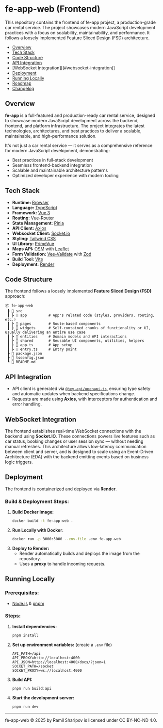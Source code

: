 # fe-app-web (Frontend)

This repository contains the frontend of fe-app project, a production-grade car rental service. The project showcases
modern JavaScript development practices with a focus on scalability, maintainability, and performance. It follows
a loosely implemented Feature Sliced Design (FSD) architecture.

- [Overview](#overview)
- [Tech Stack](#tech-stack)
- [Code Structure](#code-structure)
- [API Integration](#api-integration)
- [WebSocket Integration][(#websocket-integration)]
- [Deployment](#deployment)
- [Running Locally](#running-locally)
- [Roadmap](./docs/Roadmap.md)
- [Changelog](./CHANGELOG.md)

## Overview

**fe-app** is a full-featured and production-ready car rental service, designed to showcase modern JavaScript
development across the backend, frontend, and platform infrastructure. The project integrates the latest
technologies, architectures, and best practices to deliver a scalable, maintainable, and high-performance solution.

It's not just a car rental service — it serves as a comprehensive reference for modern JavaScript development,
demonstrating:

- Best practices in full-stack development
- Seamless frontend-backend integration
- Scalable and maintainable architecture patterns
- Optimized developer experience with modern tooling

## Tech Stack

- **Runtime:** [Browser](./.browserslistrc)
- **Language:** [TypeScript](https://www.typescriptlang.org/)
- **Framework:** [Vue 3](https://vuejs.org/)
- **Routing:** [Vue-Router](https://router.vuejs.org/)
- **State Management:** [Pinia](https://pinia.vuejs.org/)
- **API Client:** [Axios](https://axios-http.com/)
- **Websocket Client:** [Socket.io](https://socket.io/)
- **Styling:** [Tailwind CSS](https://tailwindcss.com/)
- **UI Library:** [PrimeVue](https://www.primevue.org/)
- **Maps API:** [OSM](https://www.openstreetmap.org/) with [Leaflet](https://leafletjs.com/)
- **Form Validation:** [Vee-Validate](https://vee-validate.logaretm.com/) with [Zod](https://zod.dev/)
- **Build Tool:** [Vite](https://vitejs.dev/)
- **Deployment:** [Render](https://render.com/)

## Code Structure

The frontend follows a loosely implemented **Feature Sliced Design (FSD)** approach:

```
📦 fe-app-web
 ┣ 📂 src
 ┃ ┣ 📂 app          # App's related code (styles, providers, routing, etc.)
 ┃ ┣ 📂 pages        # Route-based components
 ┃ ┣ 📂 widgets      # Self-contained chunks of functionality or UI, usually delivering an entire use case
 ┃ ┣ 📂 entities     # Domain models and API interactions
 ┃ ┣ 📂 shared       # Reusable UI components, utilities, helpers
 ┃ ┣ 📜 app.ts       # App setup
 ┃ ┣ 📜 entry.ts     # Entry point
 ┣ 📜 package.json
 ┣ 📜 tsconfig.json
 ┗ 📜 README.md
```

## API Integration

- API client is generated via [`@hey-api/openapi-ts`](https://heyapi.dev/), ensuring type safety and automatic updates when backend specifications change.
- Requests are made using **Axios**, with interceptors for authentication and error handling.

## WebSocket Integration

The frontend establishes real-time WebSocket connections with the backend using **Socket.IO**. These connections powers live features such as car status, booking changes or user session sync — without needing manual refreshes.
This architecture allows low-latency communication between client and server, and is designed to scale using an Event-Driven Architecture (EDA) with the backend emitting events based on business logic triggers.

## Deployment

The frontend is containerized and deployed via **Render**.

### Build & Deployment Steps:

1. **Build Docker Image:**
   ```sh
   docker build -t fe-app-web .
   ```
2. **Run Locally with Docker:**
   ```sh
   docker run -p 3000:3000 --env-file .env fe-app-web
   ```
3. **Deploy to Render:**
   - Render automatically builds and deploys the image from the repository.
   - Uses a **proxy** to handle incoming requests.

## Running Locally

### Prerequisites:

- [Node.js](https://nodejs.org/) & [pnpm](https://pnpm.io/)

### Steps:

1. **Install dependencies:**
   ```sh
   pnpm install
   ```
2. **Set up environment variables:** (create a `.env` file)
   ```env
   API_PATH=/api
   API_PROXY=http://localhost:4000
   API_JSON=http://localhost:4000/docs/?json=1
   SOCKET_PATH=/socket
   SOCKET_PROXY=ws://localhost:4000
   ```
3. **Build API:**
   ```sh
   pnpm run build:api
   ```
4. **Start the development server:**
   ```sh
   pnpm run dev
   ```

---

fe-app-web © 2025 by Ramil Sharipov is licensed under CC BY-NC-ND 4.0.
